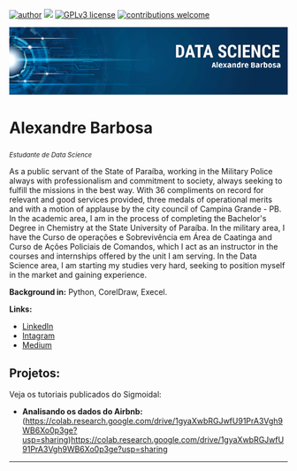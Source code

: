 [![author](https://img.shields.io/badge/author-Alexandre_Barbosa-red.svg)](https://www.linkedin.com/in/alexandre-barbosa-da-silva-a1b132259/) [![](https://img.shields.io/badge/python-3.7+-blue.svg)](https://www.python.org/downloads/release/python-365/) [![GPLv3 license](https://img.shields.io/badge/License-GPLv3-blue.svg)](http://perso.crans.org/besson/LICENSE.html) [![contributions welcome](https://img.shields.io/badge/contributions-welcome-brightgreen.svg?style=flat)](https://github.com/carlosfab/data_science/issues)

<p align="center">
  <img src="Alexandre Barbosa.png" >
</p>

# Alexandre Barbosa
<sub>*Estudante de Data Science* </sub>

As a public servant of the State of Paraíba, working in the Military Police always with professionalism and commitment to society, always seeking to fulfill the missions in the best way. With 36 compliments on record for relevant and good services provided, three medals of operational merits and with a motion of applause by the city council of Campina Grande - PB.
In the academic area, I am in the process of completing the Bachelor's Degree in Chemistry at the State University of Paraíba. In the military area, I have the Curso de operações e Sobrevivência em Área de Caatinga and Curso de Ações Policiais de Comandos, which I act as an instructor in the courses and internships offered by the unit I am serving.
In the Data Science area, I am starting my studies very hard, seeking to position myself in the market and gaining experience.

**Background in:** Python, CorelDraw, Execel.

**Links:**
* [LinkedIn](www.linkedin.com/in/alexandre-barbosa-da-silva-a1b132259)
* [Intagram](https://instagram.com/alexandrebarbosa.dc?igshid=MzNlNGNkZWQ4Mg==)
* [Medium](https://medium.com/@alexandrebarbosa.dc)


## Projetos:
Veja os tutoriais publicados do Sigmoidal:

* **Analisando os dados do Airbnb:** (https://colab.research.google.com/drive/1gyaXwbRGJwfU91PrA3Vgh9WB6Xo0p3ge?usp=sharing)https://colab.research.google.com/drive/1gyaXwbRGJwfU91PrA3Vgh9WB6Xo0p3ge?usp=sharing


---
